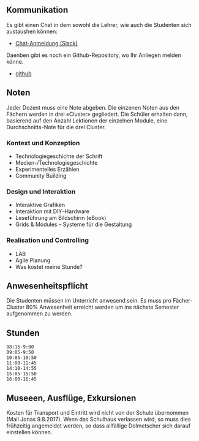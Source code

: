 
## Kommunikation
Es gibt einen Chat in dem sowohl die Lehrer, wie auch die Studenten sich austaushen können:


* [Chat-Anmeldung (Slack)](https://join.slack.com/t/logrinto/shared_invite/MjI5OTA0MDE2MjU3LTE1MDM0NzQ5NjYtMWJkMzJhYjlhNw)

Daenben gibt es noch ein Github-Repository, wo Ihr Anliegen melden könne.
* [github](https://github.com/logrinto/IAD2017/issues)

## Noten
Jeder Dozent muss eine Note abgeben. Die einzenen Noten aus den Fächern werden in drei «Cluster» gegliedert. Die Schüler erhalten dann, basierend auf den Anzahl Lektionen der einzelnen Module, eine Durchschnitts-Note für die drei Cluster.

### Kontext und Konzeption
* Technologiegeschichte der Schrift
* Medien-/Technologiegeschichte
* Experimentelles Erzählen
* Community Building
### Design und Interaktion
* Interaktive Grafiken
* Interaktion mit DIY–Hardware
* Leseführung am Bildschirm (eBook)
* Grids & Modules – Systeme für die Gestaltung
### Realisation und Controlling
* LAB
* Agile Planung
* Was kostet meine Stunde?

## Anwesenheitspflicht
Die Studenten müssen im Unterricht anwesend sein. Es muss pro Fächer-Cluster 80% Anwesenheit erreicht werden um ins nächste Semester aufgenommen zu werden.

## Stunden
```
08:15-9:00
09:05-9:50
10:05-10:50
11:00-11:45
14:10-14:55
15:05-15:50
16:00-16:45
```

## Museeen, Ausflüge, Exkursionen
Kosten für Transport und Eintritt wird nicht von der Schule übernommen (Mail Jonas 9.8.2017).
Wenn das Schulhaus verlassen wird, so muss dies frühzeitig angemeldet werden, so dass allfällige Dolmetscher sich darauf einstellen können.
